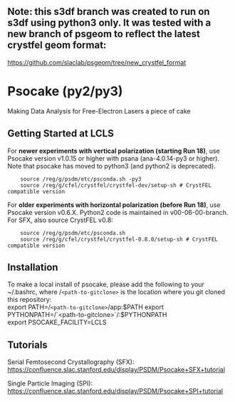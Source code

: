 ## Note: this s3df branch was created to run on s3df using python3 only. It was tested with a new branch of psgeom to reflect the latest crystfel geom format:
https://github.com/slaclab/psgeom/tree/new_crystfel_format

# Psocake (py2/py3)

Making Data Analysis for Free-Electron Lasers a piece of cake

## Getting Started at LCLS

For **newer experiments with vertical polarization (starting Run 18)**, use Psocake version v1.0.15 or higher with psana (ana-4.0.14-py3 or higher).
Note that psocake has moved to python3 (and python2 is deprecated).
```
    source /reg/g/psdm/etc/psconda.sh -py3
    source /reg/g/cfel/crystfel/crystfel-dev/setup-sh # CrystFEL compatible version
```

For **older experiments with horizontal polarization (before Run 18)**, use Psocake version v0.6.X. Python2 code is maintained in v00-06-00-branch.  
For SFX, also source CrystFEL v0.8:
```
    source /reg/g/psdm/etc/psconda.sh
    source /reg/g/cfel/crystfel/crystfel-0.8.0/setup-sh # CrystFEL compatible version  
```

## Installation

To make a local install of psocake, please add the following to your ~/.bashrc, where /`<path-to-gitclone>` is the location where you git cloned this repository:  
export PATH=/`<path-to-gitclone>`/app:$PATH   
export PYTHONPATH=/`<path-to-gitclone>`/:$PYTHONPATH    
export PSOCAKE_FACILITY=LCLS  


## Tutorials

Serial Femtosecond Crystallography (SFX):
https://confluence.slac.stanford.edu/display/PSDM/Psocake+SFX+tutorial

Single Particle Imaging (SPI):
https://confluence.slac.stanford.edu/display/PSDM/Psocake+SPI+tutorial
